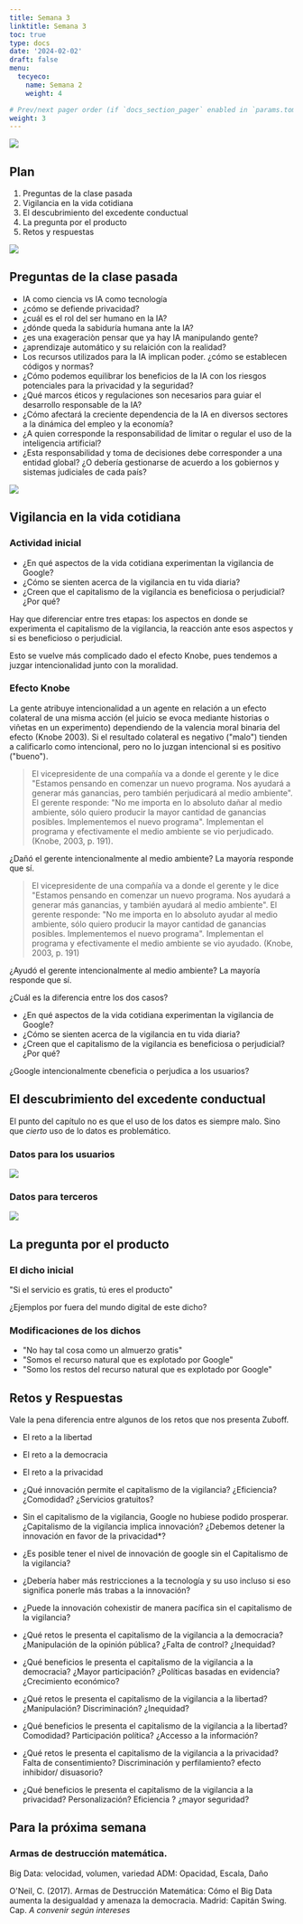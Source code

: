 ```yaml
---
title: Semana 3
linktitle: Semana 3
toc: true
type: docs
date: '2024-02-02'
draft: false
menu:
  tecyeco:
    name: Semana 2
    weight: 4

# Prev/next pager order (if `docs_section_pager` enabled in `params.toml`)
weight: 3
---
```



![](/courses/hfc/_index_files/borde.jpg)

## Plan
1. Preguntas de la clase pasada
1. Vigilancia en la vida cotidiana
1. El descubrimiento del excedente conductual 
1. La pregunta por el producto
1. Retos y respuestas


![](/courses/hfc/_index_files/borde.jpg)


## Preguntas de la clase pasada

- IA como ciencia vs IA como tecnología
- ¿cómo se defiende privacidad?
- ¿cuál es el rol del ser humano en la IA?
- ¿dónde queda la sabiduría humana ante la IA?
- ¿es una exageraciòn pensar que ya hay IA manipulando gente?
- ¿aprendizaje automático y su relaición con la realidad?
- Los recursos utilizados para la IA implican poder. ¿cómo se establecen códigos y normas? 
- ¿Cómo podemos equilibrar los beneficios de la IA con los riesgos potenciales para la privacidad y la
seguridad?
- ¿Qué marcos éticos y regulaciones son necesarios para guiar el desarrollo responsable de la IA?
- ¿Cómo afectará la creciente dependencia de la IA en diversos sectores a la dinámica del empleo y
la economía?
- ¿A quien corresponde la responsabilidad de limitar o regular el uso de la
inteligencia artificial?
- ¿Esta responsabilidad y toma de decisiones debe corresponder a una entidad
global? ¿O debería gestionarse de acuerdo a los gobiernos y sistemas
judiciales de cada país?

![](/courses/hfc/_index_files/borde.jpg)


## Vigilancia en la vida cotidiana


### Actividad inicial

- ¿En qué aspectos de la vida cotidiana experimentan la vigilancia de Google?
- ¿Cómo se sienten acerca de la vigilancia en tu vida diaria?
- ¿Creen que el capitalismo de la vigilancia es beneficiosa o perjudicial? ¿Por qué?


Hay que diferenciar entre tres etapas: los aspectos en donde se experimenta el capitalismo de la vigilancia, la reacción ante esos aspectos y si es beneficioso o perjudicial.

Esto se vuelve más complicado dado el efecto Knobe, pues tendemos a juzgar intencionalidad junto con la moralidad.

### Efecto Knobe

La gente atribuye intencionalidad a un agente en relación a un efecto colateral de una misma acción (el juicio se evoca mediante historias o viñetas en un experimento) dependiendo de la valencia moral binaria del efecto (Knobe 2003). Si el resultado colateral es negativo ("malo") tienden a calificarlo como intencional, pero no lo juzgan intencional si es positivo ("bueno"). 




> El vicepresidente de una compañía va a donde el gerente y le dice "Estamos pensando en comenzar un nuevo programa. Nos ayudará a generar más ganancias, pero también perjudicará al medio ambiente". El gerente responde: "No me importa en lo absoluto dañar al medio ambiente, sólo quiero producir la mayor cantidad de ganancias posibles. Implementemos el nuevo programa". Implementan el programa y efectivamente el medio ambiente se vio perjudicado. (Knobe, 2003, p. 191).

¿Dañó el gerente intencionalmente al medio ambiente? La mayoría responde que sí. 


> El vicepresidente de una compañía va a donde el gerente y le dice "Estamos pensando en comenzar un nuevo programa. Nos ayudará a generar más ganancias, y también ayudará al medio ambiente". El gerente responde: "No me importa en lo absoluto ayudar al medio ambiente, sólo quiero producir la mayor cantidad de ganancias posibles. Implementemos el nuevo programa". Implementan el programa y efectivamente el medio ambiente se vio ayudado. (Knobe, 2003, p. 191)

¿Ayudó el gerente intencionalmente al medio ambiente? La mayoría responde que sí. 

¿Cuál es la diferencia entre los dos casos?



- ¿En qué aspectos de la vida cotidiana experimentan la vigilancia de Google?
- ¿Cómo se sienten acerca de la vigilancia en tu vida diaria?
- ¿Creen que el capitalismo de la vigilancia es beneficiosa o perjudicial? ¿Por qué?

¿Google intencionalmente cbeneficia o perjudica a los usuarios?


## El descubrimiento del excedente conductual


El punto del capítulo no es que el uso de los datos es siempre malo. Sino que *cierto* uso de lo datos es problemático. 


### Datos para los usuarios 


![](/courses/tecyeco/img/19.png)



### Datos para terceros


![](/courses/tecyeco/img/18.png)



## La pregunta por el producto

### El dicho inicial

"Si el servicio es gratis, tú eres el producto"

¿Ejemplos por fuera del mundo digital de este dicho?

### Modificaciones de los dichos
- "No hay tal cosa como un almuerzo gratis"
- "Somos el recurso natural que es explotado por Google"
- "Somo los restos del recurso natural que es explotado por Google"


## Retos y Respuestas

Vale la pena diferencia entre algunos de los retos que nos presenta Zuboff.

- El reto a la libertad
- El reto a la democracia
- El reto a la privacidad 



- ¿Qué innovación permite el capitalismo de la vigilancia? ¿Eficiencia? ¿Comodidad? ¿Servicios gratuitos?

- Sin el capitalismo de la vigilancia, Google no hubiese podido prosperar. ¿Capitalismo de la vigilancia implica innovación? ¿Debemos detener la innovación en favor de la privacidad*?

- ¿Es posible tener el nivel de innovación de google sin el Capitalismo de la vigilancia?

- ¿Debería haber más restricciones a la tecnología y su uso incluso si eso significa ponerle más trabas a la innovación?

- ¿Puede la innovación cohexistir de manera pacífica sin el capitalismo de la vigilancia?


- ¿Qué retos le presenta el capitalismo de la vigilancia a la democracia? ¿Manipulación de la opinión pública? ¿Falta de control? ¿Inequidad?

- ¿Qué beneficios le presenta el capitalismo de la vigilancia a la democracia? ¿Mayor participación? ¿Políticas basadas en evidencia? ¿Crecimiento económico?

- ¿Qué retos le presenta el capitalismo de la vigilancia a la libertad? ¿Manipulación? Discriminación? ¿Inequidad?

- ¿Qué beneficios le presenta el capitalismo de la vigilancia a la libertad? Comodidad? Participación política? ¿Accesso a la información?


- ¿Qué retos le presenta el capitalismo de la vigilancia a la privacidad? Falta de consentimiento? Discriminación y perfilamiento? efecto inhibidor/ disuasorio?

- ¿Qué beneficios le presenta el capitalismo de la vigilancia a la privacidad? Personalización? Eficiencia ? ¿mayor seguridad?



## Para la próxima semana

### Armas de destrucción matemática. 

Big Data: velocidad, volumen, variedad
ADM: Opacidad, Escala, Daño

O'Neil, C. (2017). Armas de Destrucción Matemática: Cómo el Big Data aumenta la desigualdad y amenaza la democracia. Madrid: Capitán Swing. Cap. *A convenir según intereses*